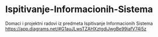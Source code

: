 # Ispitivanje-Informacionih-Sistema
Domaci i projektni radovi iz predmeta Ispitivanje Informacionih Sistema
https://app.diagrams.net/#G1auJLwsTZAHXztgdiJwgBe99iafV74i5z
